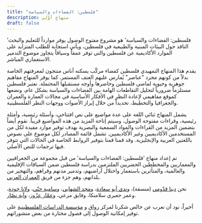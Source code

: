 ```yaml
---
title: "فلسطين: الفضاءات والسياسة"
description: منهاج أوّلي
draft: false
---
```

’فلسطين: الفضاءات والسياسة’ هو مشروع مفتوح الوصول يوفر موارداً للتعليم والبحث الناقد حول البيئات المبنية والطبيعية في فلسطين، ويأتي استجابة للطلب المتزايد على الموارد الأكاديمية عن فلسطين والتي توفر عمقاً وسياقاً يتجاوز موضوع التدمير الاستعماري المباشر. 

يقدم هذا المنهاج التمهيدي فلسطين كفضاء مركّب يسكنه أناس منتجون لمعرفتهم الخاصة بدلاً من كونهم مجرد "عناصر" يُمارس عليهم العنف المستمر. كما يوفر المنهاج مفاهيم جوهرية وحيوية لماضي فلسطين وحاضرها وأوجه مستقبلها المحتملة. نعتبر فلسطين مستلزماً ضرورياً لتحليل التقاطعات الهامة بين الفضاءات والسياسة بشكل عام، ونضعها كموقع مفاهيمي لإعادة النظر في الأفكار الأساسية في مجالات العمارة والعمران والجغرافيا والتخطيط، تحديداً من خلال إبراز الأصوات ووجهات النظر الفلسطينية. 

يشمل المنهاج ثنائي اللغة على عدة مواضيع على نص افتتاحي، وأسئلة رئيسية، وأمثلة رئيسية، وقراءات مفتوحة الوصول، وسيتم إتاحة المزيد من هذه المواضيع قريباً. نقوم أيضاً بتضمين المزيد من القراءات والمواد السمعية والبصرية بهدف توفير موارد مفيدة لكل من المستخدمين الأكاديميين وغير الأكاديميين. تشمل قائمة المصادر لكل موضوع على نصوص باللغتين العربية والإنجليزية. وقد قمنا قمنا بتوفير الروابط الخاصة في الحالات التي تتوفر فيها ترجمات للنص الأصلي. 

تم إعداد منهاج ’فلسطين: الفضاءات والسياسة’ من قبل مجموعة من الجغرافيين والمعماريين والمخططين الحضريين الملتزمين بدراسة فلسطين ضمن السياقات الإقليمية والعالمية، والمتأثرين باستعمار واحتلال أراضيهم، وتدمير مدنهم وقراهم، والتهجير من بلدانهم، وهم جزء من فريق [العمران العربي](https://www.araburbanism.com/ar/home/).

نحن [دينا قدّومي](https://www.lse.ac.uk/sociology/people/Dena-Qaddumi) (منسقة)، و[ندي أبو سعادة](https://www.nadiabusaada.com)، و[مجد الشهابي](https://majdal.cc)، و[سامية حنّي](https://www.samiahenni.com)، و[لانا جودة](https://birzeit.academia.edu/LanaJudeh)، وعمر جعبري سلامنكا، وفايق مرعي، و[عمّار عزّوز](https://www.geog.ox.ac.uk/staff/aazzouz.html)، و[آية نصّار](https://warwick.ac.uk/fac/soc/pais/people/nassar/).

أخيراً، نود أن نعرب عن خالص شكرنا لمركز [رواق](https://www.riwaq.org/ar) و [مؤسسة الدراسات الفلسطينية](https://www.palestine-studies.org/ar) على توفير إمكانية الوصول إلى فصول مختارة من بعض منشوراتهم.
